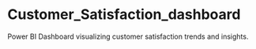 # Customer_Satisfaction_dashboard
Power BI Dashboard visualizing customer satisfaction trends and insights.
